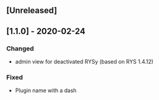 ## [Unreleased]
## [1.1.0] - 2020-02-24
### Changed
- admin view for deactivated RYSy (based on RYS 1.4.12)
### Fixed
- Plugin name with a dash

